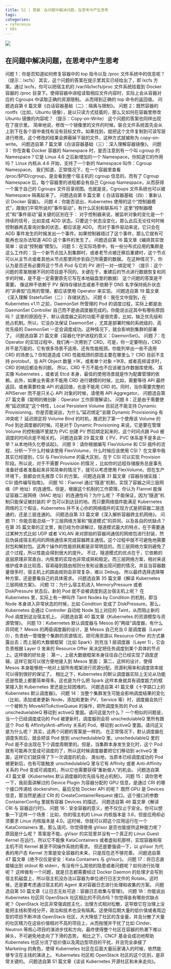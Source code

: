 ```yaml
---
title: 52 | 答疑：在问题中解决问题，在思考中产生思考
tags:
categories:
- reference
- k8s
---
```


![](1.jpg)

## 在问题中解决问题，在思考中产生思考

问题 1：你是否知道如何修复容器中的 top 指令以及 /proc 文件系统中的信息呢？（提示：lxcfs）
其实，这个问题的答案在提示里其实已经给出了，即 lxcfs 方案。通过 lxcfs，你可以把宿主机的 /var/lib/lxcfs/proc 文件系统挂载到 Docker 容器的 /proc 目录下。使得容器中进程读取相应文件内容时，实际上会从容器对应的 Cgroups 中读取正确的资源限制。 从而得到正确的 top 命令的返回值。
问题选自第 6 篇文章《白话容器基础（二）：隔离与限制》。
问题 2：既然容器的 rootfs（比如，Ubuntu 镜像），是以只读方式挂载的，那么又如何在容器里修改 Ubuntu 镜像的内容呢？（提示：Copy-on-Write）
这个问题的答案也同样出现在了提示里。
简单地说，修改一个镜像里的文件的时候，联合文件系统首先会从上到下在各个层中查找有没有目标文件。如果找到，就把这个文件复制到可读写层进行修改。这个修改的结果会屏蔽掉下层的文件，这种方式就被称为 copy-on-write。
问题选自第 7 篇文章《白话容器基础（三）：深入理解容器镜像》。
问题 3：你在查看 Docker 容器的 Namespace 时，是否注意到有一个叫 cgroup 的 Namespace？它是 Linux 4.6 之后新增加的一个 Namespace，你知道它的作用吗？
Linux 内核从 4.6 开始，支持了一个新的 Namespace 叫作：Cgroup Namespace。 我们知道，正常情况下，在一个容器里查看 /proc/$PID/cgroup，是会看到整个宿主机的 cgroup 信息的。而有了 Cgroup Namespace 后，每个容器里的进程都会有自己 Cgroup Namespace，从而获得一个属于自己的 Cgroups 文件目录视图。也就是说，Cgroups 文件系统也可以被 Namespace 隔离起来了。
问题选自第 8 篇文章《 白话容器基础（四）：重新认识 Docker 容器》。
问题 4：你能否说出，Kubernetes 使用的这个“控制器模式”，跟我们平常所说的“事件驱动”，有什么区别和联系吗？
这里“控制器模式”和“事件驱动”最关键的区别在于：
对于控制器来说，被监听对象的变化是一个持续的信号，比如变成 ADD 状态。只要这个状态没变化，那么此后无论任何时候控制器再去查询对象的状态，都应该是 ADD。
而对于事件驱动来说，它只会在 ADD 事件发生的时候发出一个事件。如果控制器错过了这个事件，那么它就有可能再也没办法知道 ADD 这个事件的发生了。
问题选自第 16 篇文章《编排其实很简单：谈谈“控制器”模型》。
问题 5：在实际场景中，有一些分布式应用的集群是这么工作的：当一个新节点加入到集群时，或者老节点被迁移后重建时，这个节点可以从主节点或者其他从节点那里同步到自己所需要的数据。
在这种情况下，你认为是否还有必要将这个节点 Pod 与它的 PV 进行一对一绑定呢？（提示：这个问题的答案根据不同的项目是不同的。关键在于，重建后的节点进行数据恢复和同步的时候，是不是一定需要原先它写在本地磁盘里的数据）
这个问题的答案是不需要。
像这种不依赖于 PV 保持存储状态或者不依赖于 DNS 名字保持拓扑状态的”非典型“应用的管理，都应该使用 Operator 来实现。
问题选自第 19 篇文章《深入理解 StatefulSet（二）：存储状态》。
问题 6：我在文中提到，在 Kubernetes v1.11 之前，DaemonSet 所管理的 Pod 的调度过程，实际上都是由 DaemonSet Controller 自己而不是由调度器完成的。你能说出这其中有哪些原因吗？
这里的原因在于，默认调度器之前的功能不是很完善，比如，缺乏优先级和抢占机制。所以，它没办法保证 DaemonSet ，尤其是部署时候的系统级的、高优先级的 DaemonSet 一定会调度成功。这种情况下，就会影响到集群的部署了。
问题选自第 21 篇文章《容器化守护进程的意义：DaemonSet》。
问题 7：在 Operator 的实现过程中，我们再一次用到了 CRD。可是，你一定要明白，CRD 并不是万能的，它有很多场景不适用，还有性能瓶颈。你能列举出一些不适用 CRD 的场景么？你知道造成 CRD 性能瓶颈的原因主要在哪里么？
CRD 目前不支持 protobuf，当 API Object 数量 >1K，或者单个对象 >1KB，或者高频请求时，CRD 的响应都会有问题。 所以，CRD 千万不能也不应该被当作数据库使用。
其实像 Kubernetes ，或者说 Etcd 本身，最佳的使用场景就是作为配置管理的依赖。此外，如果业务需求不能用 CRD 进行建模的时候，比如，需要等待 API 最终返回，或者需要检查 API 的返回值，也是不能用 CRD 的。同时，当你需要完整的 APIServer 而不是只关心 API 对象的时候，请使用 API Aggregator。
问题选自第 27 篇文章《聪明的微创新：Operator 工作原理解读》。
问题 8：正是由于需要使用“延迟绑定”这个特性，Local Persistent Volume 目前还不能支持 Dynamic Provisioning。你是否能说出，为什么“延迟绑定”会跟 Dynamic Provisioning 有冲突呢？
延迟绑定将 Volume Bind 的时机，推迟到了第一个使用该 Volume 的 Pod 到达调度器的时候。可是对于 Dynamic Provisioning 来说，它是要在管理 Volume 的控制循环里就为 PVC 创建 PV 然后绑定起来的，这个时间点跟 Pod 被调度的时间点是不相关的。
问题选自第 29 篇文章《 PV、PVC 体系是不是多此一举？从本地持久化卷谈起》。
问题 9：请你根据编写 FlexVolume 和 CSI 插件的流程，分析一下什么时候该使用 FlexVolume，什么时候应该使用 CSI？
在文章中我其实已经提到，CSI 与 FlexVolume 的最大区别，在于 CSI 可以实现 Provision 阶段。所以说，对于不需要 Provision 的情况 ，比如你的远程存储服务总是事先准备好或者准备起来非常简单的情况下，就可以考虑使用 FlexVolume。但在生产环境下，我都会优先推荐 CSI 的方案。
问题选自第 31 篇文章《容器存储实践：CSI 插件编写指南》。
问题 10：Flannel 通过“隧道”机制，实现了容器之间三层网络（IP 地址）的连通性。但是，根据这个机制的工作原理，你认为 Flannel 能保证容器二层网络（MAC 地址）的连通性吗？为什么呢？
不能保证，因为“隧道”机制只能保证被封装的 IP 包可以到达目的地。而只要网络插件能满足 Kubernetes 网络的三个假设，Kubernetes 并不关心你的网络插件的实现方式是把容器二层连通的，还是三层连通的。
问题选自第 33 篇文章《深入解析容器跨主机网络》。
问题 11：你能否能总结一下三层网络方案和“隧道模式”的异同，以及各自的优缺点？
在第 35 篇文章的正文里，我已经为你讲解过，隧道模式最大的特点，在于需要通过某种方式比如 UDP 或者 VXLAN 来对原始的容器间通信的网络包进行封装，然后伪装成宿主机间的网络通信来完成容器跨主通信。这个过程中就不可避免地需要封包和解封包。这两个操作的性能损耗都是非常明显的。而三层网络方案则避免了这个过程，所以性能会得到很大的提升。
不过，隧道模式的优点在于，它依赖的底层原理非常直白，内核里的实现也非常成熟和稳定。而三层网络方案，相对来说维护成本会比较高，容易碰到路由规则分发和设置出现问题的情况，并且当容器数量很多时，宿主机上的路由规则会非常复杂，难以 Debug。
所以最终选择选择哪种方案，还是要看自己的具体需求。
问题选自第 35 篇文章《解读 Kubernetes 三层网络方案》。
问题 12：为什么宿主机进入 MemoryPressure 或者 DiskPressure 状态后，新的 Pod 就不会被调度到这台宿主机上呢？
在 Kubernetes 里，实际上有一种叫作 Taint Nodes by Condition 的机制，即当
Node 本身进入异常状态的时候，比如 Condition 变成了 DiskPressure。那么， Kubernetes 会通过 Controller 自动给 Node 加上对应的 Taint，从而阻止新的 Pod 调度到这台宿主机上。
问题选自第 40 篇文章《Kubernetes 的资源模型与资源管理》。
问题 13：Kubernetes 默认调度器与 Mesos 的“两级”调度器，有什么异同呢？
Mesos 的两级调度器的设计，是 Mesos 自己充当 0 层调度器（Layer 0），负责统一管理整个集群的资源情况，把可用资源以 Resource Offer 的方式暴露出去；而上层的大数据框架（比如 Spark）则充当 1 层调度器（Layer 1），它会负责根据 Layer 0 发来的 Resource Offer 来决定把任务调度到某个具体的节点上。这样做的好处是：
第一，上层大数据框架本身往往自己已经实现了调度逻辑，这样它就可以很方便地接入到 Mesos 里面；
第二，这样的设计，使得 Mesos 本身能够统一地对上层所有框架进行资源分配，资源利用率和调度效率就可以得到很好的保证了。
相比之下，Kubernetes 的默认调度器实际上无论从功能还是性能上都要简单得多。这也是为什么把 Spark 这样本身就具有调度能力的框架接入到 Kubernetes 里还是比较困难的。
问题选自第 41 篇文章《十字路口上的 Kubernetes 默认调度器》。
问题 14：当整个集群发生可能会影响调度结果的变化（比如，添加或者更新 Node，添加和更新 PV、Service 等）时，调度器会执行一个被称为 MoveAllToActiveQueue 的操作，把所调度失败的 Pod 从 unscheduelableQ 移动到 activeQ 里面。请问这是为什么？
一个相似的问题是，当一个已经调度成功的 Pod 被更新时，调度器则会将 unschedulableQ 里所有跟这个 Pod 有 Affinity/Anti-affinity 关系的 Pod，移动到 activeQ 里面。请问这又是为什么呢？
其实，这两个问题的答案是一样的。
在正常情况下，默认调度器在调度失败后，就会把该 Pod 放到 unschedulableQ 里。unschedulableQ 里的 Pod 是不会出现在下个调度周期里的。但是，当集群本身发生变化时，这个 Pod 就有可能再次变成可调度的了，所以这时候调度器要把它们移动到 activeQ 里面，这样它们就获得了下一次调度的机会。
类似地，当原本已经调度成功的 Pod 被更新后，也有可能触发 unschedulableQ 里与它有 Affinity 或者 Anti-Affinity 关系的 Pod 变成可调度的，所以它也需要获得“重新做人”的机会。
问题选自第 43 篇文章《Kubernetes 默认调度器的优先级与抢占机制》。
问题 15：请你思考一下，我前面讲解过的 Device Plugin 为容器分配的 GPU 信息，是通过 CRI 的哪个接口传递给 dockershim，最后交给 Docker API 的呢？
既然 GPU 是 Devices 信息，那当然是通过 CRI 的 CreateContainerRequest 接口。这个接口的参数 ContainerConfig 里就有容器 Devices 的描述。
问题选自第 46 篇文章《解读 CRI 与 容器运行时》。
问题 16：安全容器的意义，绝不仅仅止于安全。你可以想象一下这样一个场景：比如，你的宿主机的 Linux 内核版本是 3.6，但是应用却必须要求 Linux 内核版本是 4.0。这时候，你就可以把这个应用运行在一个 KataContainers 里。那么请问，你觉得使用 gVisor 是否也能提供这种能力呢？原因是什么呢？
答案是不能。gVisor 的实现里并没有一个真正的 Linux Guest Kernel 在运行。所以它不能像 KataContainers 或者虚拟机那样，实现容器和宿主机不同 Kernel 甚至不同操作系统的需求。
但还是要强调一下，以 gVisor 为代表的用户态 Kernel 方案是安全容器的未来，只是现在还不够完善。
问题选自第 47 篇文章《绝不仅仅是安全：Kata Containers 与 gVisor》。
问题 17：将日志直接输出到 stdout 和 stderr，有没有什么其他的隐患或者问题呢？如何进行处理呢？
这样做有一个问题，就是日志都需要经过 Docker Daemon 的处理才会写到宿主机磁盘上，所以宿主机没办法以容器为单位进行日志文件的 Rotate。这时候，还是要考虑通过宿主机的 Agent 来对容器日志进行处理和收集的方案。
问题选自第 50 篇文章《让日志无处可逃：容器日志收集与管理》。
问题 18：你能说出 Kubernetes 社区同 OpenStack 社区相比的不同点吗？你觉得各有哪些优缺点呢？
OpenStack 社区非常强调民主化，治理方式相对松散，这导致它在治理上没能把主线和旁线分开，政治和技术也没有隔离。这使得后期大量的低价值或者周边型的项目不断冲进 OpenStack 社区，大大降低了社区的含金量，并且分散了大量的社区精力在这些价值相对不高的项目上，从而拖慢并干扰了比如 Cinder、Neutron 等核心项目的演进步伐和方向，最终使得整个社区在容器的热潮下难以掉头，不可避免地走向了下滑的态势。
相比之下，CNCF 基金会成功地帮助 Kubernetes 社区分流了低价值以及周边型项目的干扰，并且完全承接了 Marketing 的角色，使得 Kubernetes 社区在后面大量玩家涌入的时候，依然能够专注在主线的演进上。
Kubernetes 社区和 OpenStack 社区的这个区别，是非常关键的。
问题选自第 51 篇文章《谈谈 Kubernetes 开源社区和未来走向》。

